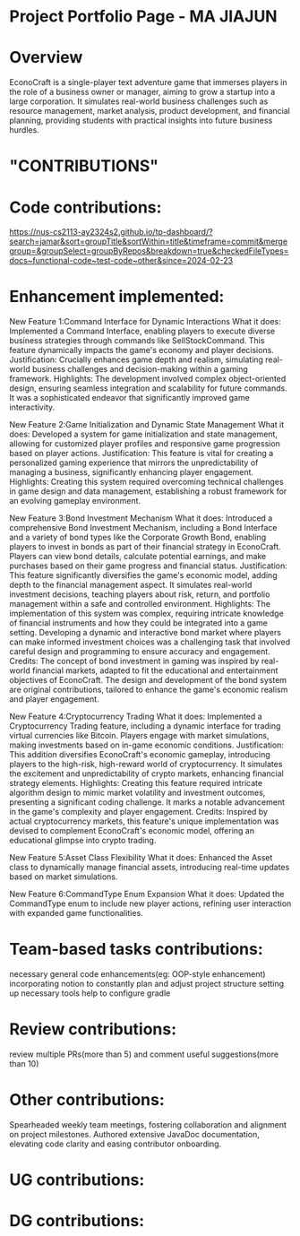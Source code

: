 # Project Portfolio Page - MA JIAJUN

# Overview
EconoCraft is a single-player text adventure game that immerses players in the role of a business owner or manager, 
aiming to grow a startup into a large corporation. It simulates real-world business challenges such as resource 
management, market analysis, product development, and financial planning, providing students with practical insights
into future business hurdles.

# "CONTRIBUTIONS"

# Code contributions:
https://nus-cs2113-ay2324s2.github.io/tp-dashboard/?search=jamar&sort=groupTitle&sortWithin=title&timeframe=commit&mergegroup=&groupSelect=groupByRepos&breakdown=true&checkedFileTypes=docs~functional-code~test-code~other&since=2024-02-23

# Enhancement implemented:
 New Feature 1:Command Interface for Dynamic Interactions
 What it does:
 Implemented a Command Interface, enabling players to execute diverse business strategies through commands like SellStockCommand. This feature dynamically impacts the game's economy and player decisions.
 Justification:
 Crucially enhances game depth and realism, simulating real-world business challenges and decision-making within a gaming framework.
 Highlights:
 The development involved complex object-oriented design, ensuring seamless integration and scalability for future commands. It was a sophisticated endeavor that significantly improved game interactivity.

 New Feature 2:Game Initialization and Dynamic State Management
 What it does:
 Developed a system for game initialization and state management, allowing for customized player profiles and responsive game progression based on player actions.
 Justification:
 This feature is vital for creating a personalized gaming experience that mirrors the unpredictability of managing a business, significantly enhancing player engagement.
 Highlights:
 Creating this system required overcoming technical challenges in game design and data management, establishing a robust framework for an evolving gameplay environment.

 New Feature 3:Bond Investment Mechanism
 What it does:
 Introduced a comprehensive Bond Investment Mechanism, including a Bond Interface and a variety of bond types like the Corporate Growth Bond, enabling players to invest in bonds as part of their financial strategy in EconoCraft. Players can view bond details, calculate potential earnings, and make purchases based on their game progress and financial status.
 Justification:
 This feature significantly diversifies the game's economic model, adding depth to the financial management aspect. It simulates real-world investment decisions, teaching players about risk, return, and portfolio management within a safe and controlled environment.
 Highlights:
 The implementation of this system was complex, requiring intricate knowledge of financial instruments and how they could be integrated into a game setting. Developing a dynamic and interactive bond market where players can make informed investment choices was a challenging task that involved careful design and programming to ensure accuracy and engagement.
 Credits:
 The concept of bond investment in gaming was inspired by real-world financial markets, adapted to fit the educational and entertainment objectives of EconoCraft. The design and development of the bond system are original contributions, tailored to enhance the game's economic realism and player engagement.

 New Feature 4:Cryptocurrency Trading
 What it does:
 Implemented a Cryptocurrency Trading feature, including a dynamic interface for trading virtual currencies like Bitcoin. Players engage with market simulations, making investments based on in-game economic conditions.
 Justification:
 This addition diversifies EconoCraft's economic gameplay, introducing players to the high-risk, high-reward world of cryptocurrency. It simulates the excitement and unpredictability of crypto markets, enhancing financial strategy elements.
 Highlights:
 Creating this feature required intricate algorithm design to mimic market volatility and investment outcomes, presenting a significant coding challenge. It marks a notable advancement in the game's complexity and player engagement.
 Credits:
 Inspired by actual cryptocurrency markets, this feature's unique implementation was devised to complement EconoCraft's economic model, offering an educational glimpse into crypto trading.

 New Feature 5:Asset Class Flexibility
 What it does:
 Enhanced the Asset class to dynamically manage financial assets, introducing real-time updates based on market simulations.

 New Feature 6:CommandType Enum Expansion
 What it does:
 Updated the CommandType enum to include new player actions, refining user interaction with expanded game functionalities.

# Team-based tasks contributions:
 necessary general code enhancements(eg: OOP-style enhancement)
 incorporating notion to constantly plan and adjust project structure
 setting up necessary tools
 help to configure gradle 

# Review contributions:
 review multiple PRs(more than 5) and comment useful suggestions(more than 10)

# Other contributions:
 Spearheaded weekly team meetings, fostering collaboration and alignment on project milestones.
 Authored extensive JavaDoc documentation, elevating code clarity and easing contributor onboarding.

# UG contributions:

# DG contributions: